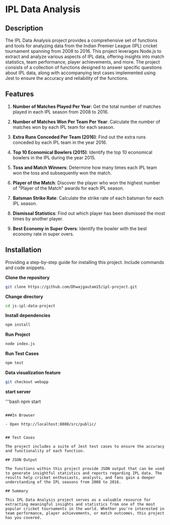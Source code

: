 # IPL Data Analysis

## Description

The IPL Data Analysis project provides a comprehensive set of functions and tools for analyzing data from the Indian Premier League (IPL) cricket tournament spanning from 2008 to 2016. This project leverages Node.js to extract and analyze various aspects of IPL data, offering insights into match statistics, team performance, player achievements, and more. The project consists of a collection of functions designed to answer specific questions about IPL data, along with accompanying test cases implemented using Jest to ensure the accuracy and reliability of the functions.

## Features

1. **Number of Matches Played Per Year**: Get the total number of matches played in each IPL season from 2008 to 2016.

2. **Number of Matches Won Per Team Per Year**: Calculate the number of matches won by each IPL team for each season.

3. **Extra Runs Conceded Per Team (2016)**: Find out the extra runs conceded by each IPL team in the year 2016.

4. **Top 10 Economical Bowlers (2015)**: Identify the top 10 economical bowlers in the IPL during the year 2015.

5. **Toss and Match Winners**: Determine how many times each IPL team won the toss and subsequently won the match.

6. **Player of the Match**: Discover the player who won the highest number of "Player of the Match" awards for each IPL season.

7. **Batsman Strike Rate**: Calculate the strike rate of each batsman for each IPL season.

8. **Dismissal Statistics**: Find out which player has been dismissed the most times by another player.

9. **Best Economy in Super Overs**: Identify the bowler with the best economy rate in super overs.

## Installation

Providing a step-by-step guide for installing this project. Include commands and code snippets.


**Clone the repository**

```bash
git clone https://github.com/Dhwajgautam15/ipl-project.git
```

**Change directory**

```bash
cd js-ipl-data-project
```

**Install dependencies**

```bash
npm install
```

**Run Project**

```bash
node index.js
```

**Run Test Cases**

```bash
npm test
```

**Data visualization feature**

```bash
git checkout webapp
```

**start server**

'''bash
npm start
```

###In Browser

- Open http://localhost:8080/src/public/


## Test Cases

The project includes a suite of Jest test cases to ensure the accuracy and functionality of each function.

## JSON Output

The functions within this project provide JSON output that can be used to generate insightful statistics and reports regarding IPL data. The results help cricket enthusiasts, analysts, and fans gain a deeper understanding of the IPL seasons from 2008 to 2016.

## Summary

This IPL Data Analysis project serves as a valuable resource for extracting meaningful insights and statistics from one of the most popular cricket tournaments in the world. Whether you're interested in team performance, player achievements, or match outcomes, this project has you covered.